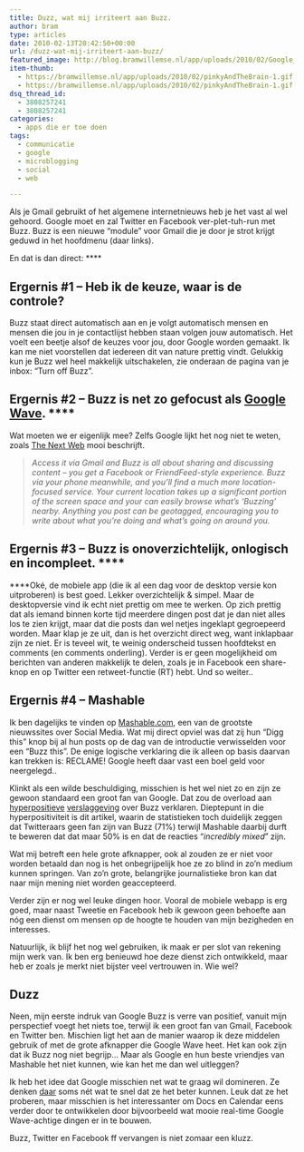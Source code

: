 ```yaml
---
title: Duzz, wat mij irriteert aan Buzz.
author: bram
type: articles
date: 2010-02-13T20:42:50+00:00
url: /duzz-wat-mij-irriteert-aan-buzz/
featured_image: http://blog.bramwillemse.nl/app/uploads/2010/02/Google_buzz_Logo.png
item-thumb:
  - https://bramwillemse.nl/app/uploads/2010/02/pinkyAndTheBrain-1.gif
  - https://bramwillemse.nl/app/uploads/2010/02/pinkyAndTheBrain-1.gif
dsq_thread_id:
  - 3808257241
  - 3808257241
categories:
  - apps die er toe doen
tags:
  - communicatie
  - google
  - microblogging
  - social
  - web

---
```

<p class="lead" style="text-align: left;">
  Als je Gmail gebruikt of het algemene internetnieuws heb je het vast al wel gehoord. Google moet en zal Twitter en Facebook ver-plet-tuh-run met Buzz. Buzz is een nieuwe &#8220;module&#8221; voor Gmail die je door je strot krijgt geduwd in het hoofdmenu (daar links).<strong><!--more--></strong>
</p>

En dat is dan direct: ****

## Ergernis #1 &#8211; Heb ik de keuze, waar is de controle?

Buzz staat direct automatisch aan en je volgt automatisch mensen en mensen die jou in je contactlijst hebben staan volgen jouw automatisch. Het voelt een beetje alsof de keuzes voor jou, door Google worden gemaakt. Ik kan me niet voorstellen dat iedereen dit van nature prettig vindt. Gelukkig kun je Buzz wel heel makkelijk uitschakelen, zie onderaan de pagina van je inbox: &#8220;Turn off Buzz&#8221;.

## Ergernis #2 &#8211; Buzz is net zo gefocust als <a title="Mijn impressie van Google Wave" href="https://bramwillemse.nl/2009/12/06/tweede-en-voorlopig-laatste-indruk-google-wave/" target="_blank">Google Wave</a>. ****

Wat moeten we er eigenlijk mee? Zelfs Google lijkt het nog niet te weten, zoals <a title="The Next Web about Google Buzz's split personality" href="http://thenextweb.com/socialmedia/2010/02/13/google-buzzs-spilt-personality-problem/" target="_blank">The Next Web</a> mooi beschrijft.

> _Access it via Gmail and Buzz is all about sharing and discussing content – you get a Facebook or FriendFeed-style experience. Buzz via your phone meanwhile, and you’ll find a much more location-focused service. Your current location takes up a significant portion of the screen space and your can easily browse what’s ‘Buzzing’ nearby. Anything you post can be geotagged, encouraging you to write about what you’re doing and what’s going on around you._

## Ergernis #3 &#8211; Buzz is onoverzichtelijk, onlogisch en incompleet. ****

****Oké, de mobiele app (die ik al een dag voor de desktop versie kon uitproberen) is best goed. Lekker overzichtelijk & simpel. Maar de desktopversie vind ik echt niet prettig om mee te werken. Op zich prettig dat als iemand binnen korte tijd meerdere dingen post dat je dan niet alles los te zien krijgt, maar dat die posts dan wel netjes ingeklapt gegroepeerd worden. Maar klap je ze uit, dan is het overzicht direct weg, want inklapbaar zijn ze niet. Er is teveel wit, te weinig onderscheid tussen hoofdtekst en comments (en comments onderling). Verder is er geen mogelijkheid om berichten van anderen makkelijk te delen, zoals je in Facebook een share-knop en op Twitter een retweet-functie (RT) hebt. Und so weiter..

## Ergernis #4 &#8211; Mashable

Ik ben dagelijks te vinden op <a title="Mashable, de grootste Buzz advertentie ooit." href="http://mashable.com" target="_blank">Mashable.com</a>, een van de grootste nieuwssites over Social Media. Wat mij direct opviel was dat zij hun &#8220;Digg this&#8221; knop bij al hun posts op de dag van de introductie verwisselden voor een &#8220;Buzz this&#8221;. De enige logische verklaring die ik alleen op basis daarvan kan trekken is: RECLAME! Google heeft daar vast een boel geld voor neergelegd..

Klinkt als een wilde beschuldiging, misschien is het wel niet zo en zijn ze gewoon standaard een groot fan van Google. Dat zou de overload aan <a title="Buzzing Mashable " href="http://mashable.com/2010/02/12/facebook-twitter-buzz-gmail/" target="_blank">hyperpositieve</a> <a title="Buzzing Mashable" href="http://mashable.com/2010/02/12/google-buzz-gmail/" target="_blank">verslaggeving</a> over Buzz verklaren. Dieptepunt in die hyperpositiviteit is dit artikel, waarin de statistieken toch duidelijk zeggen dat Twitteraars geen fan zijn van Buzz (71%) terwijl Mashable daarbij durft te beweren dat dat maar 50% is en dat de reacties &#8220;_incredibly mixed_&#8221; zijn.

Wat mij betreft een hele grote afknapper, ook al zouden ze er niet voor worden betaald dan nog is het onbegrijpelijk hoe ze zo blind in zo&#8217;n medium kunnen springen. Van zo&#8217;n grote, belangrijke journalistieke bron kan dat naar mijn mening niet worden geaccepteerd.

Verder zijn er nog wel leuke dingen hoor. Vooral de mobiele webapp is erg goed, maar naast Tweetie en Facebook heb ik gewoon geen behoefte aan nóg een dienst om mensen op de hoogte te houden van mijn bezigheden en interesses.
  
Natuurlijk, ik blijf het nog wel gebruiken, ik maak er per slot van rekening mijn werk van. Ik ben erg benieuwd hoe deze dienst zich ontwikkeld, maar heb er zoals je merkt niet bijster veel vertrouwen in. Wie wel?

## Duzz

Neen, mijn eerste indruk van Google Buzz is verre van positief, vanuit mijn perspectief voegt het niets toe, terwijl ik een groot fan van Gmail, Facebook en Twitter ben. Mischien ligt het aan de manier waarop ik deze middelen gebruik of met de grote afknapper die Google Wave heet. Het kan ook zijn dat ik Buzz nog niet begrijp&#8230; Maar als Google en hun beste vriendjes van Mashable het niet kunnen, wie kan het me dan wel uitleggen?

Ik heb het idee dat Google misschien net wat te graag wil domineren. Ze denken <a title="VIDEO: Working at Google in the Googleplex" href="http://www.youtube.com/watch#v=aOZhbOhEunY&feature=related" target="_blank">daar</a> soms nét wat te snel dat ze het beter kunnen. Leuk dat ze het proberen, maar misschien is het interessanter om Docs en Calendar eens verder door te ontwikkelen door bijvoorbeeld wat mooie real-time Google Wave-achtige dingen er in te bouwen.
  
Buzz, Twitter en Facebook ff vervangen is niet zomaar een kluzz.